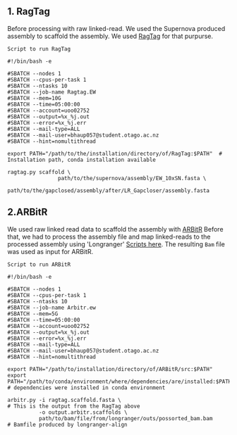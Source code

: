 ## 1. RagTag
Before processing with raw linked-read. We used the Supernova produced assembly to scaffold the assembly. We used [RagTag](https://github.com/malonge/RagTag) for that purpurse.

`Script to run RagTag`
```
#!/bin/bash -e

#SBATCH --nodes 1
#SBATCH --cpus-per-task 1
#SBATCH --ntasks 10
#SBATCH --job-name Ragtag.EW
#SBATCH --mem=10G
#SBATCH --time=05:00:00
#SBATCH --account=uoo02752
#SBATCH --output=%x_%j.out
#SBATCH --error=%x_%j.err
#SBATCH --mail-type=ALL
#SBATCH --mail-user=bhaup057@student.otago.ac.nz
#SBATCH --hint=nomultithread

export PATH="/path/to/the/installation/directory/of/RagTag:$PATH"  # Installation path, conda installation available

ragtag.py scaffold \
                path/to/the/supernova/assembly/EW_10xSN.fasta \
                path/to/the/gapclosed/assembly/after/LR_Gapcloser/assembly.fasta
 ```
 ## 2.ARBitR
 We used raw linked read data to scaffold the assembly with [ARBitR](https://github.com/markhilt/ARBitR)
 Before that, we had to process the assembly file and map linked-reads to the processed assembly using 'Longranger' [Scripts here](longranger.sh). 
 The resulting `Bam` file was used as input for ARBitR.
 
 `Script to run ARBitR`
 ```
 #!/bin/bash -e

#SBATCH --nodes 1
#SBATCH --cpus-per-task 1
#SBATCH --ntasks 10
#SBATCH --job-name Arbitr.ew
#SBATCH --mem=5G
#SBATCH --time=05:00:00
#SBATCH --account=uoo02752
#SBATCH --output=%x_%j.out
#SBATCH --error=%x_%j.err
#SBATCH --mail-type=ALL
#SBATCH --mail-user=bhaup057@student.otago.ac.nz
#SBATCH --hint=nomultithread

export PATH="/path/to/installation/directory/of/ARBitR/src:$PATH"
export PATH="/path/to/conda/environment/where/dependencies/are/installed:$PATH" # dependencies were installed in conda environment

arbitr.py -i ragtag.scaffold.fasta \                                    # This is the output from the RagTag above
           -o output.arbitr.scaffolds \
           path/to/bam/file/from/longranger/outs/possorted_bam.bam      # Bamfile produced by longranger-align
```


